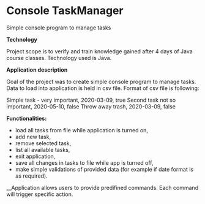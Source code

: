 # Console TaskManager
Simple console program to manage tasks

**Technology**

Project scope is to verify and train knowledge gained after 4 days of Java course classes.
Technology used is Java.

**Application description**

Goal of the project was to create simple console program to manage tasks.
Data to load into application is held in csv file.
Format of csv file is following:

Simple task - very important, 2020-03-09, true
Second task not so important, 2020-05-10, false
Throw away trash, 2020-03-09, false

**Functionalities:**
- load all tasks from file while application is turned on,
- add new task,
- remove selected task,
- list all available tasks,
- exit application,
- save all changes in tasks to file while app is turned off,
- make simple validations of provided data (for example if date format is as required).

__Application allows users to provide predifined commands. Each command will trigger specific action. 
